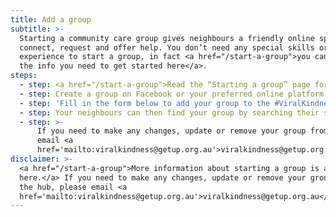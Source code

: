 ```yaml
---
title: Add a group
subtitle: >-
  Starting a community care group gives neighbours a friendly online space to
  connect, request and offer help. You don’t need any special skills or
  experience to start a group, in fact <a href="/start-a-group">you can find all
  the info you need to get started here</a>.
steps:
  - step: <a href="/start-a-group">Read the “Starting a group” page for guidance</a>
  - step: Create a group on Facebook or your preferred online platform
  - step: 'Fill in the form below to add your group to the #ViralKindness hub'
  - step: Your neighbours can then find your group by searching their suburb
  - step: >-
      If you need to make any changes, update or remove your group from the hub,
      email <a
      href='mailto:viralkindness@getup.org.au'>viralkindness@getup.org.au</a>
disclaimer: >-
  <a href="/start-a-group">More information about starting a group is available
  here.</a> If you need to make any changes, update or remove your group from
  the hub, please email <a
  href='mailto:viralkindness@getup.org.au'>viralkindness@getup.org.au</a>.
---
```


